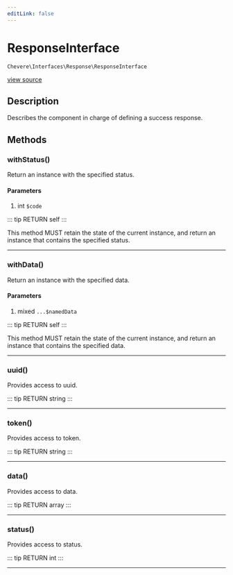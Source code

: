 ```yaml
---
editLink: false
---
```


# ResponseInterface

`Chevere\Interfaces\Response\ResponseInterface`

[view source](https://github.com/chevere/chevere/blob/master/src/Chevere/Interfaces/Response/ResponseInterface.php)

## Description

Describes the component in charge of defining a success response.

## Methods

### withStatus()

Return an instance with the specified status.

#### Parameters

1. int `$code`

::: tip RETURN
self
:::

This method MUST retain the state of the current instance, and return
an instance that contains the specified status.

---

### withData()

Return an instance with the specified data.

#### Parameters

1. mixed `...$namedData`

::: tip RETURN
self
:::

This method MUST retain the state of the current instance, and return
an instance that contains the specified data.

---

### uuid()

Provides access to uuid.

::: tip RETURN
string
:::

---

### token()

Provides access to token.

::: tip RETURN
string
:::

---

### data()

Provides access to data.

::: tip RETURN
array
:::

---

### status()

Provides access to status.

::: tip RETURN
int
:::

---
